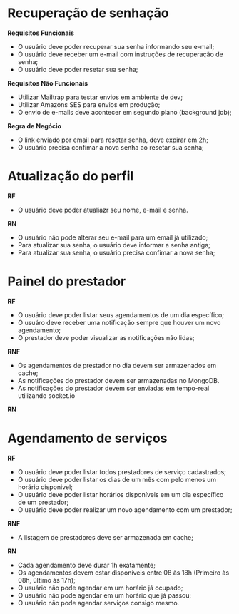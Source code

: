 # Recuperação de senhação

**Requisitos Funcionais**
- O usuário deve poder recuperar sua senha informando seu e-mail;
- O usuário deve receber um e-mail com instruções de recuperação de senha;
- O usuário deve poder resetar sua senha;

**Requisitos Não Funcionais**

- Utilizar Mailtrap para testar envios em ambiente de dev;
- Utilizar Amazons SES para envios em produção;
- O envio de e-mails deve acontecer em segundo plano (background job);

**Regra de Negócio**

- O link enviado por email para resetar senha, deve expirar em 2h;
- O usuário precisa confimar a nova senha ao resetar sua senha;

# Atualização do perfil

**RF**

- O usuário deve poder atualiazr seu nome, e-mail e senha.

**RN**

- O usuário não pode alterar seu e-mail para um email já utilizado;
- Para atualizar sua senha, o usuário deve informar a senha antiga;
- Para atualizar sua senha, o usuário precisa confimar a nova senha;

# Painel do prestador

**RF**
- O usuário deve poder listar seus agendamentos de um dia específico;
- O usuáro deve receber uma notificação sempre que houver um novo agendamento;
- O prestador deve poder visualizar as notificações não lidas;

**RNF**

- Os agendamentos de prestador no dia devem ser armazenados em cache;
- As notificações do prestador devem ser armazenadas no MongoDB.
- As notificações do prestador devem ser enviadas em tempo-real utilizando socket.io

**RN**

# Agendamento de serviços

**RF**

-  O usuário deve poder listar todos prestadores de serviço cadastrados;
-  O usuário deve poder listar os dias de um mês com pelo menos um horário disponivel;
-  O usuário deve poder listar horários disponíveis em um dia específico de um prestador;
-  O usuário deve poder realizar um novo agendamento com um prestador;

**RNF**

- A listagem de prestadores deve ser armazenada em cache;

**RN**

- Cada agendamento deve durar 1h exatamente;
- Os agendamentos devem estar disponíveis entre 08 às 18h (Primeiro às 08h, último às 17h);
- O usuário não pode agendar em um horário já ocupado;
- O usuário não pode agendar em um horário que já passou;
- O usuário não pode agendar serviços consigo mesmo.
